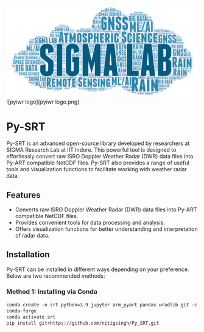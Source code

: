 ![SIGMA](SIGMA.png)
![pyiwr logo](pyiwr logo.png)

# Py-SRT

Py-SRT is an advanced open-source library developed by researchers at SIGMA Research Lab at IIT Indore. This powerful tool is designed to effortlessly convert raw ISRO Doppler Weather Radar (DWR) data files into Py-ART compatible NetCDF files. Py-SRT also provides a range of useful tools and visualization functions to facilitate working with weather radar data.

## Features

- Converts raw ISRO Doppler Weather Radar (DWR) data files into Py-ART compatible NetCDF files.
- Provides convenient tools for data processing and analysis.
- Offers visualization functions for better understanding and interpretation of radar data.

## Installation

Py-SRT can be installed in different ways depending on your preference. Below are two recommended methods:

### Method 1: Installing via Conda

```shell
conda create -n srt python=3.9 jupyter arm_pyart pandas wradlib git -c conda-forge
conda activate srt
pip install git+https://github.com/nitigsingh/Py_SRT.git


